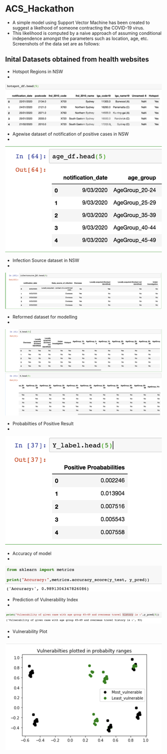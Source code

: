 # ACS_Hackathon

- A simple model using Support Vector Machine has been created to suggest a likelhood of someone contracting the COVID-19 virus.
- This likelihood is computed by a naive approach of assuming conditional independence amongst the parameters such as location, age, etc.
Screenshots of the data set are as follows:
## Inital Datasets obtained from health websites
- Hotspot Regions in NSW
- 
![Image of table](https://github.com/shw97/ACS_Hackathon/blob/master/hotspot_data.png) 

- Agewise dataset of notification of positive cases in NSW
- 
![Image of table](https://github.com/shw97/ACS_Hackathon/blob/master/Agegroup_data.png)
- Infection Source dataset in NSW
- 
![Image of table](https://github.com/shw97/ACS_Hackathon/blob/master/infection_data.png)
- Reformed  dataset for modelling
- 
![Image of table](https://github.com/shw97/ACS_Hackathon/blob/master/Reformeddataset1.png)
![Image of table](https://github.com/shw97/ACS_Hackathon/blob/master/Reformeddataset_2.png)
- Probabilties of Positive Result
- 
![Image of table](https://github.com/shw97/ACS_Hackathon/blob/master/Proababilties%20of%20positive%20result.png)
- Accuracy of model
- 
![Image of table](https://github.com/shw97/ACS_Hackathon/blob/master/accuracy.png)
- Prediction of Vulnerability Index
- 
![Image of table](https://github.com/shw97/ACS_Hackathon/blob/master/prediction.png)
- Vulnerability Plot
-
![Image of table](https://github.com/shw97/ACS_Hackathon/blob/master/Vulnerability%20Plot.png)
